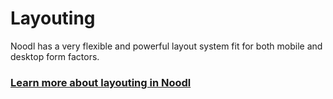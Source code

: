 # Layouting

Noodl has a very flexible and powerful layout system fit for both mobile and desktop form factors.

### [Learn more about layouting in Noodl](guides/layouts.md)